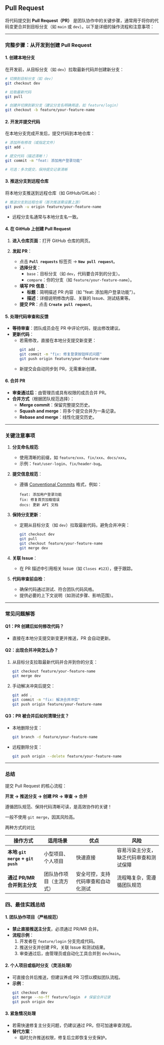 ## Pull Request

将代码提交到 **Pull Request（PR）** 是团队协作中的关键步骤，通常用于将你的代码变更合并到目标分支（如 `main` 或 `dev`）。以下是详细的操作流程和注意事项：

---

### **完整步骤：从开发到创建 Pull Request**

#### **1. 创建本地分支**

在开发前，从目标分支（如 `dev`）拉取最新代码并创建新分支：

```bash
# 切换到目标分支（如 dev）
git checkout dev

# 拉取最新代码
git pull

# 创建并切换到新分支（建议分支名明确用途，如 feature/login）
git checkout -b feature/your-feature-name
```

#### **2. 开发并提交代码**

在本地分支完成开发后，提交代码到本地仓库：

```bash
# 添加所有修改（或指定文件）
git add .

# 提交代码（描述清晰！）
git commit -m "feat: 添加用户登录功能"

# 可选：多次提交，保持提交记录清晰
```

#### **3. 推送分支到远程仓库**

将本地分支推送到远程仓库（如 GitHub/GitLab）：

```bash
# 推送分支到远程仓库（首次推送需设置上游）
git push -u origin feature/your-feature-name
```

- 远程分支名通常与本地分支名一致。

#### **4. 在 GitHub 上创建 Pull Request**

1. **进入仓库页面**：打开 GitHub 仓库的网页。
2. **发起 PR**：

   - 点击 **`Pull requests`** 标签页 → **`New pull request`**。
   - **选择分支**：
     - `base`：目标分支（如 `dev`，代码要合并到的分支）。
     - `compare`：你的分支（如 `feature/your-feature-name`）。
   - **填写 PR 信息**：
     - **标题**：简明描述 PR 内容（如 "feat: 添加用户登录功能"）。
     - **描述**：详细说明修改内容、关联的 Issue、测试结果等。
   - **提交 PR**：点击 **`Create pull request`**。


#### **5. 处理代码审查和反馈**

- **等待审查**：团队成员会在 PR 中评论代码，提出修改建议。
- **更新代码**：
  - 若需修改，直接在本地分支提交新变更：
    ```bash
    git add .
    git commit -m "fix: 修复登录按钮样式问题"
    git push origin feature/your-feature-name
    ```
  - 新提交会自动同步到 PR，无需重新创建。

#### **6. 合并 PR**

- **审查通过后**：由管理员或具有权限的成员合并 PR。
- **合并方式**（根据团队规范选择）：
  - **Merge commit**：保留完整提交历史。
  - **Squash and merge**：将多个提交合并为一条记录。
  - **Rebase and merge**：线性化提交历史。

---

### **关键注意事项**

1. **分支命名规范**:

   - 使用清晰的前缀，如 `feature/xxx`、`fix/xxx`、`docs/xxx`。
   - 示例：`feat/user-login`、`fix/header-bug`。

2. **提交信息规范**：

   - 遵循 [Conventional Commits](https://www.conventionalcommits.org/) 格式，例如：
     ```
     feat: 添加用户登录功能
     fix: 修复首页加载错误
     docs: 更新 API 文档
     ```

3. **保持分支更新**：

   - 定期从目标分支（如 `dev`）拉取最新代码，避免合并冲突：
     ```bash
     git checkout dev
     git pull
     git checkout feature/your-feature-name
     git merge dev
     ```

4. **关联 Issue**：

   - 在 PR 描述中引用相关 Issue（如 `Closes #123`），便于跟踪。

5. **代码审查前自检**：

   - 确保代码通过测试、符合团队代码风格。
   - 提供必要的上下文说明（如测试步骤、影响范围）。

---

### **常见问题解答**

#### **Q1：PR 创建后如何修改代码？**

- 直接在本地分支提交新变更并推送，PR 会自动更新。

#### **Q2：出现合并冲突怎么办？**

1. 从目标分支拉取最新代码并合并到你的分支：

   ```bash
   git checkout feature/your-feature-name
   git merge dev
   ```

2. 手动解决冲突后提交：

   ```bash
   git add .
   git commit -m "fix: 解决合并冲突"
   git push origin feature/your-feature-name
   ```

#### **Q3：PR 被合并后如何清理分支？**

- 本地删除分支：

  ```bash
  git branch -d feature/your-feature-name
  ```

- 远程删除分支：

  ```bash
  git push origin --delete feature/your-feature-name
  ```

---

### **总结**

提交 Pull Request 的核心流程：  

**开发 → 推送分支 → 创建 PR → 审查 → 合并**  

遵循团队规范、保持代码清晰可读，是高效协作的关键！

一般不使用 `git merge`，因其风险高。


两种方式的对比

| **操作方式**                    | **适用场景**                     | **优点**                      | **风险**                                  |
|---------------------------------|----------------------------------|-------------------------------|------------------------------------------|
| **本地 `git merge` + `git push`** | 小型项目、个人项目               | 快速直接                      | 容易污染主分支，缺乏代码审查和测试保障    |
| **通过 PR/MR 合并到主分支**       | 团队协作项目（主流方式）         | 安全可控，支持代码审查和自动化测试 | 流程略复杂，需遵循团队规范              |



### **四、最佳实践总结**

#### **1. 团队协作项目（严格规范）**
- **禁止直接推送主分支**，必须通过 PR/MR 合并。
- **流程示例**：
  1. 开发者在 `feature/login` 分支完成代码。
  2. 推送分支并创建 PR，关联 Issue 和测试结果。
  3. 审查通过后，由管理员或自动化工具合并到 `dev`/`main`。

#### **2. 个人项目或临时分支（灵活处理）**
- 可直接合并后推送，但建议养成 PR 习惯以模拟团队流程。
- **示例**：
  ```bash
  git checkout dev
  git merge --no-ff feature/login  # 保留合并记录
  git push origin dev
  ```

#### **3. 紧急情况处理**
- 若需快速修复主分支问题，仍建议通过 PR，但可加速审查流程。
- **替代方案**：
  - 临时允许推送权限，修复后立即恢复分支保护。


